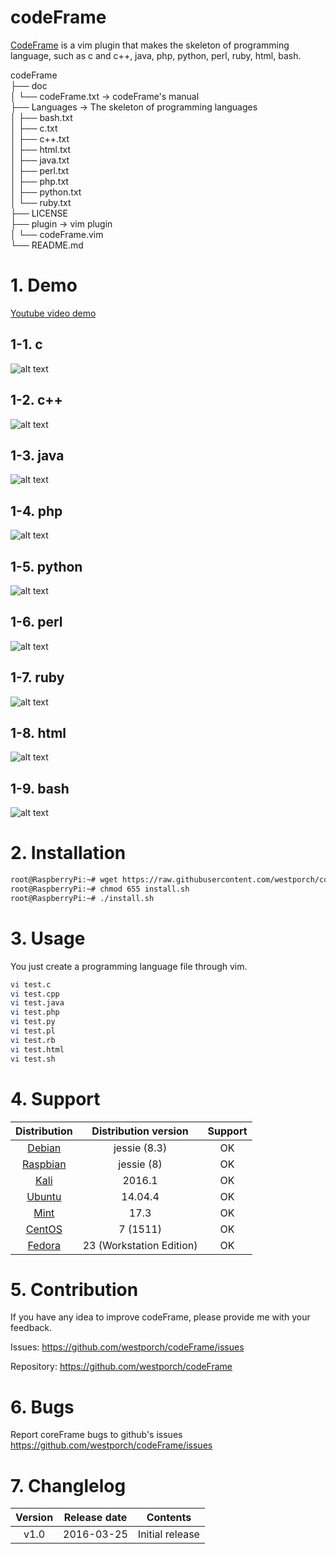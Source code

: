 # codeFrame
[CodeFrame](https://youtu.be/jpayFgP-Y1M) is a vim plugin that makes the skeleton of programming language,
such as c and c++, java, php, python, perl, ruby, html, bash.

codeFrame <br>
├── doc <br>
│   └── codeFrame.txt	-> codeFrame's manual <br>
├── Languages	 	-> The skeleton of programming languages <br>
│   ├── bash.txt <br>
│   ├── c.txt	<br>
│   ├── c++.txt <br>
│   ├── html.txt <br>
│   ├── java.txt <br>
│   ├── perl.txt <br>
│   ├── php.txt <br>
│   ├── python.txt <br>
│   └── ruby.txt <br>
├── LICENSE	<br>
├── plugin		-> vim plugin <br>
│   └── codeFrame.vim <br>
└── README.md <br>

# 1. Demo
[Youtube video demo](https://youtu.be/jpayFgP-Y1M)

## 1-1. c
![alt text](https://lh3.googleusercontent.com/-zOrMjUJy9xk/VtUDTqMdetI/AAAAAAAACfE/lC4o9uRjGj8PvdbcZXlS7occUIoMuyg2ACCo/s640-Ic42/1.%2BcodeFrame%2B-%2Bc.gif "c")

## 1-2. c++
![alt text](https://lh3.googleusercontent.com/-nM8n_bXkvak/VtUDTjVLCUI/AAAAAAAACfE/cAVf8ipAFUokxOzAFqW9w0MOcK6g-LQzACCo/s640-Ic42/2.%2BcodeFrame%2B-%2Bcpp.gif "c++")

## 1-3. java
![alt text](https://lh3.googleusercontent.com/-SiIUaii2ZuQ/VtUDTm2futI/AAAAAAAACfE/FNxTf6nuJssS5E1OQHArogTKJPaRjNnvwCCo/s640-Ic42/3.%2BcodeFrame%2B-%2Bjava.gif "java")

## 1-4. php
![alt text](https://lh3.googleusercontent.com/-Zjvr5SjzX98/VtUDUEvInXI/AAAAAAAACfE/ErCZe1TswCkfr4nSecK9_PniGfzlsss_wCCo/s640-Ic42/4.%2BcodeFrame%2B-%2Bphp.gif "php")

## 1-5. python
![alt text](https://lh3.googleusercontent.com/-RnUDHcNawQs/VtUDUYEeXhI/AAAAAAAACfE/aDu_OF-bAK8vsLt9PafsZErGG50OFpk_QCCo/s640-Ic42/5.%2BcodeFrame%2B-%2Bpython.gif "python")

## 1-6. perl
![alt text](https://lh3.googleusercontent.com/-8H9d5q2W8W0/VtUDUZ4ObBI/AAAAAAAACfE/eCA52I-eM502jFPCHne9Gpkw_GHpgyGIACCo/s640-Ic42/6.%2BcodeFrame%2B-%2Bperl.gif "perl")

## 1-7. ruby
![alt text](https://lh3.googleusercontent.com/-QTBcg4xBYA8/VtUDUyKp1sI/AAAAAAAACfE/xeabXHZUcnUfc8o3IHXinRtTUJVkes_dQCCo/s640-Ic42/7.%2BcodeFrame%2B-%2Bruby.gif "ruby")

## 1-8. html
![alt text](https://lh3.googleusercontent.com/-M-VwMPH82UQ/VtUDVMXOTtI/AAAAAAAACfE/oJUNOBI3QrMrGNXbzjyBdlsEcbHXiVjjQCCo/s640-Ic42/8.%2BcodeFrame%2B-%2Bhtml.gif "html")

## 1-9. bash
![alt text](https://lh3.googleusercontent.com/-EELi_tlkLCM/VtUDVELXtUI/AAAAAAAACfE/xYOOkT4r3N0fvab4PHSRJ42g-WzpvwcpACCo/s640-Ic42/9.%2BcodeFrame%2B-%2Bbash.gif "bash")

# 2. Installation

```sh
root@RaspberryPi:~# wget https://raw.githubusercontent.com/westporch/codeFrame/master/install.sh
root@RaspberryPi:~# chmod 655 install.sh
root@RaspberryPi:~# ./install.sh
```
# 3. Usage

You just create a  programming language file through vim.

```sh
vi test.c
vi test.cpp
vi test.java
vi test.php
vi test.py
vi test.pl
vi test.rb
vi test.html
vi test.sh
```

# 4. Support

| Distribution | Distribution version | Support |
| :----------: | :----------: | :-----: |
| [Debian](http://debian.org) | jessie (8.3)| OK |
| [Raspbian](https://www.raspbian.org/) | jessie (8) | OK |
| [Kali](https://www.kali.org/) | 2016.1 | OK |
| [Ubuntu](http://www.ubuntu.com/) | 14.04.4 | OK |
| [Mint](https://www.linuxmint.com/) | 17.3 | OK |
| [CentOS](https://www.centos.org/) | 7 (1511) | OK |
| [Fedora](https://getfedora.org/) | 23 (Workstation Edition) | OK |

# 5. Contribution

If you have any idea to improve codeFrame, please provide me with your feedback.

Issues: https://github.com/westporch/codeFrame/issues

Repository: https://github.com/westporch/codeFrame

# 6. Bugs

Report coreFrame bugs to github's issues https://github.com/westporch/codeFrame/issues

# 7. Changlelog

| Version | Release date | Contents |
| :-----: | :----------: | :------: |
| v1.0    | 2016-03-25   | Initial release | 
